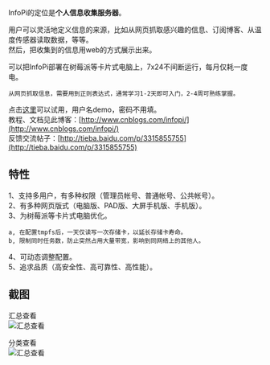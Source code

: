 InfoPi的定位是**个人信息收集服务器**。

用户可以灵活地定义信息的来源，比如从网页抓取感兴趣的信息、订阅博客、从温度传感器读取数据，等等。  
然后，把收集到的信息用web的方式展示出来。


可以把InfoPi部署在树莓派等卡片式电脑上，7x24不间断运行，每月仅耗一度电。

    从网页抓取信息，需要用到正则表达式，通常学习1-2天即可入门，2-4周可熟练掌握。


点击[这里](http://wssz.hopto.org:5000/)可以试用，用户名demo，密码不用填。  
教程、文档见此博客：[http://www.cnblogs.com/infopi/](http://www.cnblogs.com/infopi/)  
反馈交流帖子：[http://tieba.baidu.com/p/3315855755](http://tieba.baidu.com/p/3315855755)

特性
----
1、支持多用户，有多种权限（管理员帐号、普通帐号、公共帐号）。  
2、有多种网页版式（电脑版、PAD版、大屏手机版、手机版）。  
3、为树莓派等卡片式电脑优化。

    a, 在配置tmpfs后，一天仅读写一次存储卡，以延长存储卡寿命。  
    b, 限制同时任务数，防止突然占用大量带宽，影响到同网络上的其他人。  
4、可动态调整配置。  
5、追求品质（高安全性、高可靠性、高性能）。

截图
----
汇总查看  
![汇总查看](https://raw.githubusercontent.com/animalize/pics/master/infopi/1.PNG)

分类查看  
![汇总查看](https://raw.githubusercontent.com/animalize/pics/master/infopi/2.PNG)



